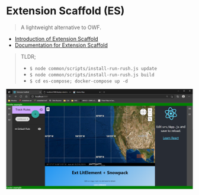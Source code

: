# Extension Scaffold (ES)

> A lightweight alternative to OWF.

* [Introduction of Extension Scaffold](./documentation/README.md)
* [Documentation for Extension Scaffold](./documentation/SUMMARY.md)

> TLDR; 
> * `$ node common/scripts/install-run-rush.js update`
> * `$ node common/scripts/install-run-rush.js build`
> * `$ cd es-compose; docker-compose up -d`

![Screenshot](out/screenshot.png)

